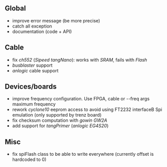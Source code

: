 ## Global

- improve error message (be more precise)
- catch all exception
- documentation (code + API)

## Cable

- fix *ch552* (*Sipeed tangNano*): works with *SRAM*, fails with *Flash*
- *busblaster* support
- *anlogic* cable support

## Devices/boards

- improve frequency configuration. Use FPGA, cable or --freq args maximum frequency
- rework *cyclone10* eeprom access to avoid using FT2232 interfaceB Spi
  emulation (only supported by trenz board)
- fix checksum computation with *gowin GW2A*
- add support for *tangPrimer* (*anlogic EG4S20*)

## Misc

- fix spiFlash class to be able to write everywhere (currently offset is hardcoded
  to 0)
